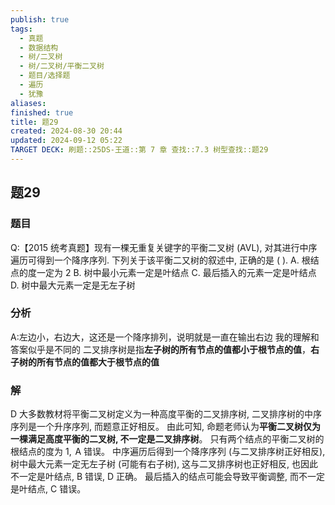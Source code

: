 ```yaml
---
publish: true
tags:
  - 真题
  - 数据结构
  - 树/二叉树
  - 树/二叉树/平衡二叉树
  - 题目/选择题
  - 遍历
  - 犹豫
aliases: 
finished: true
title: 题29
created: 2024-08-30 20:44
updated: 2024-09-12 05:22
TARGET DECK: 刷题::25DS-王道::第 7 章 查找::7.3 树型查找::题29
---
```

## 题29
### 题目
Q:【2015 统考真题】现有一棵无重复关键字的平衡二叉树 (AVL), 对其进行中序遍历可得到一个降序序列. 
下列关于该平衡二又树的叙述中, 正确的是 ( ).
A. 根结点的度一定为 2 
B. 树中最小元素一定是叶结点
C. 最后插入的元素一定是叶结点 
D. 树中最大元素一定是无左子树
### 分析
A:左边小，右边大，这还是一个降序排列，说明就是一直在输出右边
我的理解和答案似乎是不同的
二叉排序树是指**左子树的所有节点的值都小于根节点的值**，**右子树的所有节点的值都大于根节点的值**
### 解
D
大多数教材将平衡二叉树定义为一种高度平衡的二叉排序树, 二叉排序树的中序序列是一个升序序列, 而题意正好相反。
由此可知, 命题老师认为**平衡二叉树仅为一棵满足高度平衡的二叉树, 不一定是二叉排序树**。
只有两个结点的平衡二叉树的根结点的度为 $1,\mathrm{\;A}$ 错误。
中序遍历后得到一个降序序列 (与二叉排序树正好相反), 树中最大元素一定无左子树 (可能有右子树), 这与二叉排序树也正好相反, 也因此不一定是叶结点, B 错误, D 正确。
最后插入的结点可能会导致平衡调整, 而不一定是叶结点, C 错误。


